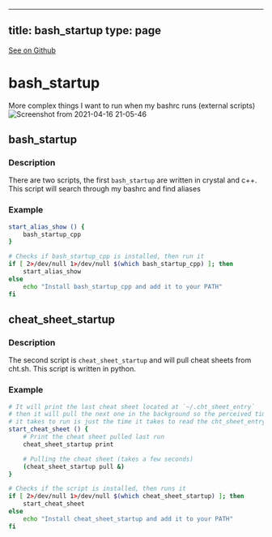 
---
title: bash_startup
type: page
---

[See on Github](https://github.com/jakeroggenbuck/bash_startup/)

# bash_startup

More complex things I want to run when my bashrc runs (external scripts)
![Screenshot from 2021-04-16 21-05-46](https://user-images.githubusercontent.com/35516367/115101747-9644c000-9efb-11eb-92f2-c01e200249d2.png)


## bash_startup
### Description
There are two scripts, the first `bash_startup` are written in crystal and c++.
This script will search through my bashrc and find aliases

### Example
```sh
start_alias_show () {
    bash_startup_cpp
}

# Checks if bash_startup_cpp is installed, then run it
if [ 2>/dev/null 1>/dev/null $(which bash_startup_cpp) ]; then
    start_alias_show
else
    echo "Install bash_startup_cpp and add it to your PATH"
fi
```

## cheat_sheet_startup
### Description
The second script is `cheat_sheet_startup` and will pull cheat sheets from cht.sh.
This script is written in python.

### Example
```sh
# It will print the last cheat sheet located at `~/.cht_sheet_entry`
# then it will pull the next one in the background so the perceived time
# it takes to run is just the time it takes to read the cht_sheet_entry
start_cheat_sheet () {
	# Print the cheat sheet pulled last run
    cheat_sheet_startup print

	# Pulling the cheat sheet (takes a few seconds)
    (cheat_sheet_startup pull &)
}

# Checks if the script is installed, then runs it
if [ 2>/dev/null 1>/dev/null $(which cheat_sheet_startup) ]; then
    start_cheat_sheet
else
    echo "Install cheat_sheet_startup and add it to your PATH"
fi
```
